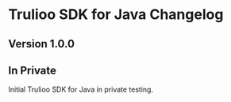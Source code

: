 # Trulioo SDK for Java Changelog

## Version 1.0.0

## In Private 

Initial Trulioo SDK for Java in private testing.
